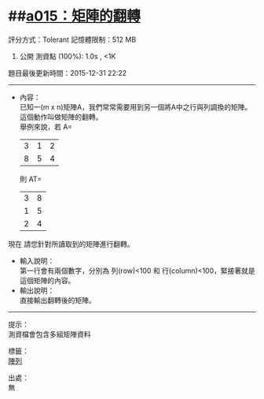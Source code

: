 ##[a015：矩陣的翻轉](http://zerojudge.tw/ShowProblem?problemid=a015)
======
評分方式：Tolerant 
記憶體限制：512 MB

1. 公開 測資點 (100%): 1.0s , <1K

題目最後更新時間：2015-12-31 22:22

- - -
* 內容：  
	已知一(m x n)矩陣A，我們常常需要用到另一個將A中之行與列調換的矩陣。這個動作叫做矩陣的翻轉。  
	舉例來說，若 A=<table><tbody>
	<tr><td>3</td><td>1</td><td>2</td></tr>
	<tr><td>8</td><td>5</td><td>4</td></tr>
	</tbody></table> 
	則 AT=<table><tbody>
	<tr><td>3</td><td>8</td></tr>
	<tr><td>1</td><td>5</td></tr>
	<tr><td>2</td><td>4</td></tr>
	</tbody></table>
現在 請您針對所讀取到的矩陣進行翻轉。

* 輸入說明：  
	第一行會有兩個數字，分別為 列(row)<100 和 行(column)<100，緊接著就是這個矩陣的內容。
* 輸出說明：  
	直接輸出翻轉後的矩陣。

- - -
提示：  
	測資檔會包含多組矩陣資料

標籤：  
	[陣列](http://zerojudge.tw/Problems?tag=%E9%99%A3%E5%88%97)

出處：  
	無